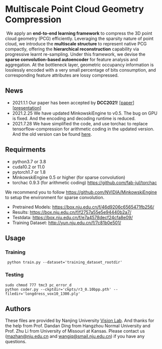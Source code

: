 # Multiscale Point Cloud Geometry Compression

​	We apply an **end-to-end learning framework** to compress the 3D  point cloud geometry (PCG) efficiently. Leveraging the sparsity nature of point cloud, we introduce the **multiscale structure** to represent native PCG compactly, offering the **hierarchical reconstruction** capability via progressive learnt re-sampling. Under this framework, we devise the **sparse convolution-based autoencoder** for feature analysis and aggregation. At the bottleneck layer, geometric occupancy information is losslessly encoded with a very small percentage of bits consumption, and corresponding feature attributes are lossy compressed. 

## News

- 2021.1.1 Our paper has been accepted by **DCC2021**! [[paper](https://arxiv.org/abs/2011.03799)]  [[presentation](https://sigport.org/documents/multiscale-point-cloud-geometry-compression)]
- 2021.2.25 We have updated MinkowskiEngine to v0.5. The bug on GPU is fixed. And the encoding and decoding runtime is reduced.
- 2021.7.28 We have simplified the code, and use torchac to replace tensorflow-compression for arithmetic coding in the updated version. And the old version can be found [here](https://box.nju.edu.cn/f/60f21e96bdbe4e4d8208/).


## Requirments
- python3.7 or 3.8
- cuda10.2 or 11.0
- pytorch1.7 or 1.8
- MinkowskiEngine 0.5 or higher (for sparse convolution)
- torchac 0.9.3 (for arithmetic coding) https://github.com/fab-jul/torchac

We recommend you to follow https://github.com/NVIDIA/MinkowskiEngine to setup the environment for sparse convolution. 

- Pretrained Models: https://box.nju.edu.cn/f/46d9206c6565471fb256/
- Results: https://box.nju.edu.cn/f/f2757a55e5e94440b2a7/
- Testdata: https://box.nju.edu.cn/f/e7a4578decf24cfa8e09/
- Training Dataset: http://yun.nju.edu.cn/f/7c81b0e501/

## Usage

### Training
```shell
 python train.py --dataset='training_dataset_rootdir'
```

### Testing
```shell
sudo chmod 777 tmc3 pc_error_d
python coder.py --ckptdir='ckpts/r3_0.10bpp.pth' --filedir='longdress_vox10_1300.ply'
```

## Authors
These files are provided by Nanjing University  [Vision Lab](https://vision.nju.edu.cn/). And thanks for the help from Prof. Dandan Ding from Hangzhou Normal University and Prof. Zhu Li from University of Missouri at Kansas. Please contact us (mazhan@nju.edu.cn and wangjq@smail.nju.edu.cn) if you have any questions.